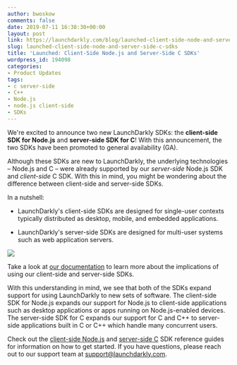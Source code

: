 ```yaml
---
author: bwoskow
comments: false
date: 2019-07-11 16:38:30+00:00
layout: post
link: https://launchdarkly.com/blog/launched-client-side-node-and-server-side-c-sdks/
slug: launched-client-side-node-and-server-side-c-sdks
title: 'Launched: Client-Side Node.js and Server-Side C SDKs'
wordpress_id: 194098
categories:
- Product Updates
tags:
- c server-side
- C++
- Node.js
- node.js client-side
- SDKs
---
```


We're excited to announce two new LaunchDarkly SDKs: the **client-side SDK for Node.js** and **server-side SDK for C**! With this announcement, the two SDKs have been promoted to general availability (GA).

Although these SDKs are new to LaunchDarkly, the underlying technologies – Node.js and C – were already supported by our _server-side_ Node.js SDK and _client-side_ C SDK. With this in mind, you might be wondering about the difference between client-side and server-side SDKs.

In a nutshell:



 	
  * LaunchDarkly's client-side SDKs are designed for single-user contexts typically distributed as desktop, mobile, and embedded applications.

 	
  * LaunchDarkly's server-side SDKs are designed for multi-user systems such as web application servers.


[![](https://blog.launchdarkly.com/wp-content/uploads/2019/07/node-c-2-1024x341.png)](https://blog.launchdarkly.com/wp-content/uploads/2019/07/node-c-2.png)

Take a look at [our documentation](https://docs.launchdarkly.com/docs/client-side-and-server-side) to learn more about the implications of using our client-side and server-side SDKs.

With this understanding in mind, we see that both of the SDKs expand support for using LaunchDarkly to new sets of software. The client-side SDK for Node.js expands our support for Node.js to client-side applications such as desktop applications or apps running on Node.js-enabled devices. The server-side SDK for C expands our support for C and C++ to server-side applications built in C or C++ which handle many concurrent users.

Check out the [client-side Node.js](https://docs.launchdarkly.com/docs/node-client-sdk-reference) and [server-side C](https://docs.launchdarkly.com/docs/c-server-sdk-reference) SDK reference guides for information on how to get started. If you have questions, please reach out to our support team at [support@launchdarkly.com](mailto:support@launchdarkly.com).
